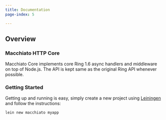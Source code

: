 ```yaml
---
title: Documentation
page-index: 5

---
```


## Overview

### Macchiato HTTP Core


Macchiato Core implements core Ring 1.6 async handlers and middleware on top of
Node.js. The API is kept same as the original Ring API whenever possible.

### Getting Started

Getting up and running is easy, simply create a new project
using [Leiningen](http://leiningen.org/) and follow the instructions:

    lein new macchiato myapp
